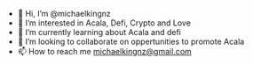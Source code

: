 - 👋 Hi, I’m @michaelkingnz
- 👀 I’m interested in Acala, Defi, Crypto and Love
- 🌱 I’m currently learning about Acala and defi 
- 💞️ I’m looking to collaborate on oppertunities to promote Acala
- 📫 How to reach me michaelkingnz@gmail.com

<!---
michaelkingnz/michaelkingnz is a ✨ special ✨ repository because its `README.md` (this file) appears on your GitHub profile.
You can click the Preview link to take a look at your changes.
--->

